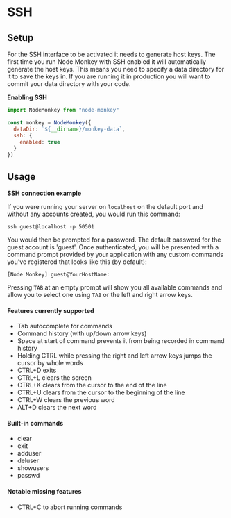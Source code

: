 # SSH

## Setup

For the SSH interface to be activated it needs to generate host keys. The first time you run Node Monkey with SSH enabled it will automatically generate the host keys. This means you need to specify a data directory for it to save the keys in. If you are running it in production you will want to commit your data directory with your code.

**Enabling SSH**

```js
import NodeMonkey from "node-monkey"

const monkey = NodeMonkey({
  dataDir: `${__dirname}/monkey-data`,
  ssh: {
    enabled: true
  }
})
```

## Usage

**SSH connection example**

If you were running your server on `localhost` on the default port and without any accounts created, you would run this command:

```
ssh guest@localhost -p 50501
```

You would then be prompted for a password. The default password for the guest account is 'guest'. Once authenticated, you will be presented with a command prompt provided by your application with any custom commands you've registered that looks like this (by default):

```
[Node Monkey] guest@YourHostName:
```

Pressing `TAB` at an empty prompt will show you all available commands and allow you to select one using `TAB` or the left and right arrow keys.

#### Features currently supported

* Tab autocomplete for commands
* Command history (with up/down arrow keys)
* Space at start of command prevents it from being recorded in command history
* Holding CTRL while pressing the right and left arrow keys jumps the cursor by whole words
* CTRL+D exits
* CTRL+L clears the screen
* CTRL+K clears from the cursor to the end of the line
* CTRL+U clears from the cursor to the beginning of the line
* CTRL+W clears the previous word
* ALT+D clears the next word

#### Built-in commands

* clear
* exit
* adduser
* deluser
* showusers
* passwd

#### Notable missing features

* CTRL+C to abort running commands
